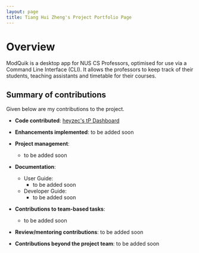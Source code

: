 ```yaml
---
layout: page
title: Tiang Hui Zheng's Project Portfolio Page
---
```


# Overview
ModQuik is a desktop app for NUS CS Professors, optimised for use via a Command Line Interface (CLI).
It allows the professors to keep track of their students, teaching assistants and timetable for their courses.

## Summary of contributions
Given below are my contributions to the project.

* **Code contributed**: [heyzec's tP Dashboard](https://nus-cs2103-ay2223s1.github.io/tp-dashboard/?search=heyzec&breakdown=true)

* **Enhancements implemented**: to be added soon

* **Project management**:
  * to be added soon

* **Documentation**: 
  * User Guide:
    * to be added soon
  * Developer Guide:
    * to be added soon

* **Contributions to team-based tasks**:
  * to be added soon

* **Review/mentoring contributions**: to be added soon

* **Contributions beyond the project team**: to be added soon
